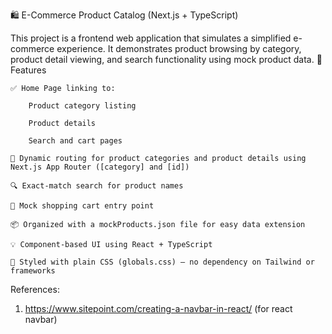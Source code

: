 🛍️ E-Commerce Product Catalog (Next.js + TypeScript)

This project is a frontend web application that simulates a simplified e-commerce experience. It demonstrates product browsing by category, product detail viewing, and search functionality using mock product data.
🚀 Features

    ✅ Home Page linking to:

        Product category listing

        Product details

        Search and cart pages

    📁 Dynamic routing for product categories and product details using Next.js App Router ([category] and [id])

    🔍 Exact-match search for product names

    🛒 Mock shopping cart entry point

    📦 Organized with a mockProducts.json file for easy data extension

    💡 Component-based UI using React + TypeScript

    💅 Styled with plain CSS (globals.css) — no dependency on Tailwind or frameworks



References:
1. https://www.sitepoint.com/creating-a-navbar-in-react/    (for react navbar)
